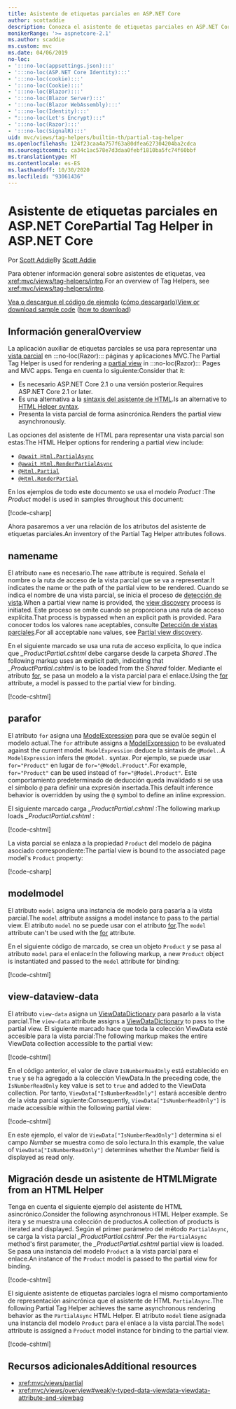 ```yaml
---
title: Asistente de etiquetas parciales en ASP.NET Core
author: scottaddie
description: Conozca el asistente de etiquetas parciales en ASP.NET Core y el rol que desempeña cada uno de sus atributos a la hora de representar una vista parcial.
monikerRange: '>= aspnetcore-2.1'
ms.author: scaddie
ms.custom: mvc
ms.date: 04/06/2019
no-loc:
- ':::no-loc(appsettings.json):::'
- ':::no-loc(ASP.NET Core Identity):::'
- ':::no-loc(cookie):::'
- ':::no-loc(Cookie):::'
- ':::no-loc(Blazor):::'
- ':::no-loc(Blazor Server):::'
- ':::no-loc(Blazor WebAssembly):::'
- ':::no-loc(Identity):::'
- ":::no-loc(Let's Encrypt):::"
- ':::no-loc(Razor):::'
- ':::no-loc(SignalR):::'
uid: mvc/views/tag-helpers/builtin-th/partial-tag-helper
ms.openlocfilehash: 124f23caa4a757f63a80dfea627304204ba2cdca
ms.sourcegitcommit: ca34c1ac578e7d3daa0febf1810ba5fc74f60bbf
ms.translationtype: MT
ms.contentlocale: es-ES
ms.lasthandoff: 10/30/2020
ms.locfileid: "93061436"
---
```

# <a name="partial-tag-helper-in-aspnet-core"></a><span data-ttu-id="1c410-103">Asistente de etiquetas parciales en ASP.NET Core</span><span class="sxs-lookup"><span data-stu-id="1c410-103">Partial Tag Helper in ASP.NET Core</span></span>

<span data-ttu-id="1c410-104">Por [Scott Addie](https://github.com/scottaddie)</span><span class="sxs-lookup"><span data-stu-id="1c410-104">By [Scott Addie](https://github.com/scottaddie)</span></span>

<span data-ttu-id="1c410-105">Para obtener información general sobre asistentes de etiquetas, vea <xref:mvc/views/tag-helpers/intro>.</span><span class="sxs-lookup"><span data-stu-id="1c410-105">For an overview of Tag Helpers, see <xref:mvc/views/tag-helpers/intro>.</span></span>

<span data-ttu-id="1c410-106">[Vea o descargue el código de ejemplo](https://github.com/dotnet/AspNetCore.Docs/tree/master/aspnetcore/mvc/views/tag-helpers/built-in/samples) ([cómo descargarlo](xref:index#how-to-download-a-sample))</span><span class="sxs-lookup"><span data-stu-id="1c410-106">[View or download sample code](https://github.com/dotnet/AspNetCore.Docs/tree/master/aspnetcore/mvc/views/tag-helpers/built-in/samples) ([how to download](xref:index#how-to-download-a-sample))</span></span>

## <a name="overview"></a><span data-ttu-id="1c410-107">Información general</span><span class="sxs-lookup"><span data-stu-id="1c410-107">Overview</span></span>

<span data-ttu-id="1c410-108">La aplicación auxiliar de etiquetas parciales se usa para representar una [vista parcial](xref:mvc/views/partial) en :::no-loc(Razor)::: páginas y aplicaciones MVC.</span><span class="sxs-lookup"><span data-stu-id="1c410-108">The Partial Tag Helper is used for rendering a [partial view](xref:mvc/views/partial) in :::no-loc(Razor)::: Pages and MVC apps.</span></span> <span data-ttu-id="1c410-109">Tenga en cuenta lo siguiente:</span><span class="sxs-lookup"><span data-stu-id="1c410-109">Consider that it:</span></span>

* <span data-ttu-id="1c410-110">Es necesario ASP.NET Core 2.1 o una versión posterior.</span><span class="sxs-lookup"><span data-stu-id="1c410-110">Requires ASP.NET Core 2.1 or later.</span></span>
* <span data-ttu-id="1c410-111">Es una alternativa a la [sintaxis del asistente de HTML](xref:mvc/views/partial#reference-a-partial-view).</span><span class="sxs-lookup"><span data-stu-id="1c410-111">Is an alternative to [HTML Helper syntax](xref:mvc/views/partial#reference-a-partial-view).</span></span>
* <span data-ttu-id="1c410-112">Presenta la vista parcial de forma asincrónica.</span><span class="sxs-lookup"><span data-stu-id="1c410-112">Renders the partial view asynchronously.</span></span>

<span data-ttu-id="1c410-113">Las opciones del asistente de HTML para representar una vista parcial son estas:</span><span class="sxs-lookup"><span data-stu-id="1c410-113">The HTML Helper options for rendering a partial view include:</span></span>

* [`@await Html.PartialAsync`](/dotnet/api/microsoft.aspnetcore.mvc.rendering.htmlhelperpartialextensions.partialasync)
* [`@await Html.RenderPartialAsync`](/dotnet/api/microsoft.aspnetcore.mvc.rendering.htmlhelperpartialextensions.renderpartialasync)
* [`@Html.Partial`](/dotnet/api/microsoft.aspnetcore.mvc.rendering.htmlhelperpartialextensions.partial)
* [`@Html.RenderPartial`](/dotnet/api/microsoft.aspnetcore.mvc.rendering.htmlhelperpartialextensions.renderpartial)

<span data-ttu-id="1c410-114">En los ejemplos de todo este documento se usa el modelo *Product* :</span><span class="sxs-lookup"><span data-stu-id="1c410-114">The *Product* model is used in samples throughout this document:</span></span>

[!code-csharp[](samples/TagHelpersBuiltIn/Models/Product.cs)]

<span data-ttu-id="1c410-115">Ahora pasaremos a ver una relación de los atributos del asistente de etiquetas parciales.</span><span class="sxs-lookup"><span data-stu-id="1c410-115">An inventory of the Partial Tag Helper attributes follows.</span></span>

## <a name="name"></a><span data-ttu-id="1c410-116">name</span><span class="sxs-lookup"><span data-stu-id="1c410-116">name</span></span>

<span data-ttu-id="1c410-117">El atributo `name` es necesario.</span><span class="sxs-lookup"><span data-stu-id="1c410-117">The `name` attribute is required.</span></span> <span data-ttu-id="1c410-118">Señala el nombre o la ruta de acceso de la vista parcial que se va a representar.</span><span class="sxs-lookup"><span data-stu-id="1c410-118">It indicates the name or the path of the partial view to be rendered.</span></span> <span data-ttu-id="1c410-119">Cuando se indica el nombre de una vista parcial, se inicia el proceso de [detección de vista](xref:mvc/views/overview#view-discovery).</span><span class="sxs-lookup"><span data-stu-id="1c410-119">When a partial view name is provided, the [view discovery](xref:mvc/views/overview#view-discovery) process is initiated.</span></span> <span data-ttu-id="1c410-120">Este proceso se omite cuando se proporciona una ruta de acceso explícita.</span><span class="sxs-lookup"><span data-stu-id="1c410-120">That process is bypassed when an explicit path is provided.</span></span> <span data-ttu-id="1c410-121">Para conocer todos los valores `name` aceptables, consulte [Detección de vistas parciales](xref:mvc/views/partial#partial-view-discovery).</span><span class="sxs-lookup"><span data-stu-id="1c410-121">For all acceptable `name` values, see [Partial view discovery](xref:mvc/views/partial#partial-view-discovery).</span></span>

<span data-ttu-id="1c410-122">En el siguiente marcado se usa una ruta de acceso explícita, lo que indica que *_ProductPartial.cshtml* debe cargarse desde la carpeta *Shared* .</span><span class="sxs-lookup"><span data-stu-id="1c410-122">The following markup uses an explicit path, indicating that *_ProductPartial.cshtml* is to be loaded from the *Shared* folder.</span></span> <span data-ttu-id="1c410-123">Mediante el atributo [for](#for), se pasa un modelo a la vista parcial para el enlace.</span><span class="sxs-lookup"><span data-stu-id="1c410-123">Using the [for](#for) attribute, a model is passed to the partial view for binding.</span></span>

[!code-cshtml[](samples/TagHelpersBuiltIn/Pages/Product.cshtml?name=snippet_Name)]

## <a name="for"></a><span data-ttu-id="1c410-124">para</span><span class="sxs-lookup"><span data-stu-id="1c410-124">for</span></span>

<span data-ttu-id="1c410-125">El atributo `for` asigna una [ModelExpression](/dotnet/api/microsoft.aspnetcore.mvc.viewfeatures.modelexpression) para que se evalúe según el modelo actual.</span><span class="sxs-lookup"><span data-stu-id="1c410-125">The `for` attribute assigns a [ModelExpression](/dotnet/api/microsoft.aspnetcore.mvc.viewfeatures.modelexpression) to be evaluated against the current model.</span></span> <span data-ttu-id="1c410-126">`ModelExpression` deduce la sintaxis de `@Model.`.</span><span class="sxs-lookup"><span data-stu-id="1c410-126">A `ModelExpression` infers the `@Model.` syntax.</span></span> <span data-ttu-id="1c410-127">Por ejemplo, se puede usar `for="Product"` en lugar de `for="@Model.Product"`.</span><span class="sxs-lookup"><span data-stu-id="1c410-127">For example, `for="Product"` can be used instead of `for="@Model.Product"`.</span></span> <span data-ttu-id="1c410-128">Este comportamiento predeterminado de deducción queda invalidado si se usa el símbolo `@` para definir una expresión insertada.</span><span class="sxs-lookup"><span data-stu-id="1c410-128">This default inference behavior is overridden by using the `@` symbol to define an inline expression.</span></span>

<span data-ttu-id="1c410-129">El siguiente marcado carga *_ProductPartial.cshtml* :</span><span class="sxs-lookup"><span data-stu-id="1c410-129">The following markup loads *_ProductPartial.cshtml* :</span></span>

[!code-cshtml[](samples/TagHelpersBuiltIn/Pages/Product.cshtml?name=snippet_For)]

<span data-ttu-id="1c410-130">La vista parcial se enlaza a la propiedad `Product` del modelo de página asociado correspondiente:</span><span class="sxs-lookup"><span data-stu-id="1c410-130">The partial view is bound to the associated page model's `Product` property:</span></span>

[!code-csharp[](samples/TagHelpersBuiltIn/Pages/Product.cshtml.cs?highlight=8)]

## <a name="model"></a><span data-ttu-id="1c410-131">model</span><span class="sxs-lookup"><span data-stu-id="1c410-131">model</span></span>

<span data-ttu-id="1c410-132">El atributo `model` asigna una instancia de modelo para pasarla a la vista parcial.</span><span class="sxs-lookup"><span data-stu-id="1c410-132">The `model` attribute assigns a model instance to pass to the partial view.</span></span> <span data-ttu-id="1c410-133">El atributo `model` no se puede usar con el atributo [for](#for).</span><span class="sxs-lookup"><span data-stu-id="1c410-133">The `model` attribute can't be used with the [for](#for) attribute.</span></span>

<span data-ttu-id="1c410-134">En el siguiente código de marcado, se crea un objeto `Product` y se pasa al atributo `model` para el enlace:</span><span class="sxs-lookup"><span data-stu-id="1c410-134">In the following markup, a new `Product` object is instantiated and passed to the `model` attribute for binding:</span></span>

[!code-cshtml[](samples/TagHelpersBuiltIn/Pages/Product.cshtml?name=snippet_Model)]

## <a name="view-data"></a><span data-ttu-id="1c410-135">view-data</span><span class="sxs-lookup"><span data-stu-id="1c410-135">view-data</span></span>

<span data-ttu-id="1c410-136">El atributo `view-data` asigna un [ViewDataDictionary](/dotnet/api/microsoft.aspnetcore.mvc.viewfeatures.viewdatadictionary) para pasarlo a la vista parcial.</span><span class="sxs-lookup"><span data-stu-id="1c410-136">The `view-data` attribute assigns a [ViewDataDictionary](/dotnet/api/microsoft.aspnetcore.mvc.viewfeatures.viewdatadictionary) to pass to the partial view.</span></span> <span data-ttu-id="1c410-137">El siguiente marcado hace que toda la colección ViewData esté accesible para la vista parcial:</span><span class="sxs-lookup"><span data-stu-id="1c410-137">The following markup makes the entire ViewData collection accessible to the partial view:</span></span>

[!code-cshtml[](samples/TagHelpersBuiltIn/Pages/Product.cshtml?name=snippet_ViewData&highlight=5-)]

<span data-ttu-id="1c410-138">En el código anterior, el valor de clave `IsNumberReadOnly` está establecido en `true` y se ha agregado a la colección ViewData.</span><span class="sxs-lookup"><span data-stu-id="1c410-138">In the preceding code, the `IsNumberReadOnly` key value is set to `true` and added to the ViewData collection.</span></span> <span data-ttu-id="1c410-139">Por tanto, `ViewData["IsNumberReadOnly"]` estará accesible dentro de la vista parcial siguiente:</span><span class="sxs-lookup"><span data-stu-id="1c410-139">Consequently, `ViewData["IsNumberReadOnly"]` is made accessible within the following partial view:</span></span>

[!code-cshtml[](samples/TagHelpersBuiltIn/Pages/Shared/_ProductViewDataPartial.cshtml?highlight=5)]

<span data-ttu-id="1c410-140">En este ejemplo, el valor de `ViewData["IsNumberReadOnly"]` determina si el campo *Number* se muestra como de solo lectura.</span><span class="sxs-lookup"><span data-stu-id="1c410-140">In this example, the value of `ViewData["IsNumberReadOnly"]` determines whether the *Number* field is displayed as read only.</span></span>

## <a name="migrate-from-an-html-helper"></a><span data-ttu-id="1c410-141">Migración desde un asistente de HTML</span><span class="sxs-lookup"><span data-stu-id="1c410-141">Migrate from an HTML Helper</span></span>

<span data-ttu-id="1c410-142">Tenga en cuenta el siguiente ejemplo del asistente de HTML asincrónico.</span><span class="sxs-lookup"><span data-stu-id="1c410-142">Consider the following asynchronous HTML Helper example.</span></span> <span data-ttu-id="1c410-143">Se itera y se muestra una colección de productos.</span><span class="sxs-lookup"><span data-stu-id="1c410-143">A collection of products is iterated and displayed.</span></span> <span data-ttu-id="1c410-144">Según el primer parámetro del método `PartialAsync`, se carga la vista parcial *_ProductPartial.cshtml* .</span><span class="sxs-lookup"><span data-stu-id="1c410-144">Per the `PartialAsync` method's first parameter, the *_ProductPartial.cshtml* partial view is loaded.</span></span> <span data-ttu-id="1c410-145">Se pasa una instancia del modelo `Product` a la vista parcial para el enlace.</span><span class="sxs-lookup"><span data-stu-id="1c410-145">An instance of the `Product` model is passed to the partial view for binding.</span></span>

[!code-cshtml[](samples/TagHelpersBuiltIn/Pages/Products.cshtml?name=snippet_HtmlHelper&highlight=3)]

<span data-ttu-id="1c410-146">El siguiente asistente de etiquetas parciales logra el mismo comportamiento de representación asincrónica que el asistente de HTML `PartialAsync`.</span><span class="sxs-lookup"><span data-stu-id="1c410-146">The following Partial Tag Helper achieves the same asynchronous rendering behavior as the `PartialAsync` HTML Helper.</span></span> <span data-ttu-id="1c410-147">El atributo `model` tiene asignada una instancia del modelo `Product` para el enlace a la vista parcial.</span><span class="sxs-lookup"><span data-stu-id="1c410-147">The `model` attribute is assigned a `Product` model instance for binding to the partial view.</span></span>

[!code-cshtml[](samples/TagHelpersBuiltIn/Pages/Products.cshtml?name=snippet_TagHelper&highlight=3)]

## <a name="additional-resources"></a><span data-ttu-id="1c410-148">Recursos adicionales</span><span class="sxs-lookup"><span data-stu-id="1c410-148">Additional resources</span></span>

* <xref:mvc/views/partial>
* <xref:mvc/views/overview#weakly-typed-data-viewdata-viewdata-attribute-and-viewbag>
